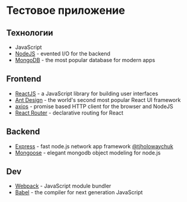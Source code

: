 # Тестовое приложение
## Технологии
- JavaScript
- [NodeJS](https://nodejs.org) - evented I/O for the backend
- [MongoDB](https://www.mongodb.com) - the most popular database for modern apps
## Frontend
- [ReactJS](https://reactjs.org) - a JavaScript library for building user interfaces
- [Ant Design](https://ant.design) - the world's second most popular React UI framework
- [axios](https://github.com/axios/axios) - promise based HTTP client for the browser and NodeJS
- [React Router](https://github.com/ReactTraining/react-router) - declarative routing for React
## Backend
- [Express](http://expressjs.com) - fast node.js network app framework [@tjholowaychuk](http://twitter.com/tjholowaychuk)
- [Mongoose](https://mongoosejs.com) - elegant mongodb object modeling for node.js
## Dev
- [Webpack](https://webpack.js.org) - JavaScript module bundler
- [Babel](https://babeljs.io) - the compiler for next generation JavaScript